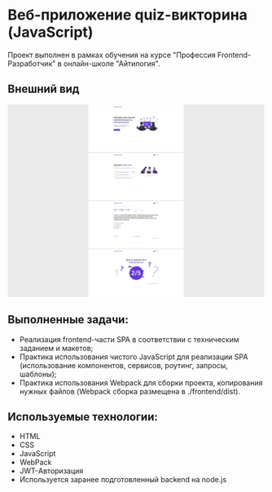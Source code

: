 # Веб-приложение quiz-викторина (JavaScript)

Проект выполнен в рамках обучения на курсе "Профессия Frontend-Разработчик" в онлайн-школе "Айтилогия".

## Внешний вид

![project-screen](project-image.jpg)

## Выполненные задачи:
- Реализация frontend-части SPA в соответствии с техническим заданием и макетов;
- Практика использования чистого JavaScript для реализации SPA (использование компонентов, сервисов, роутинг, запросы, шаблоны);
- Практика использования Webpack для сборки проекта, копирования нужных файлов (Webpack сборка размещена в ./frontend/dist).

## Используемые технологии:
* HTML
* CSS
* JavaScript
* WebPack
* JWT-Авторизация
* Используется заранее подготовленный backend на node.js